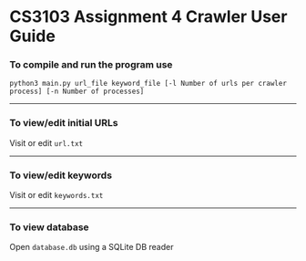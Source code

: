 # CS3103 Assignment 4 Crawler User Guide

### To compile and run the program use
`python3 main.py url_file keyword_file [-l Number of urls per crawler process] [-n Number of processes]`

---
### To view/edit initial URLs
Visit or edit `url.txt`

---
### To view/edit keywords
Visit or edit `keywords.txt`

--- 
### To view database
Open `database.db` using a SQLite DB reader
